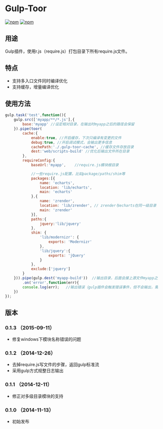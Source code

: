 # Gulp-Toor

[![npm](http://img.shields.io/npm/v/gulp-toor.svg)](https://www.npmjs.com/package/gulp-toor)
[![npm](http://img.shields.io/npm/l/gulp-toor.svg)](https://www.npmjs.com/package/gulp-toor)

## 用途

Gulp插件，使用r.js（require.js）打包目录下所有require.js文件。

## 特点

- 支持多入口文件同时编译优化
- 支持缓存，增量编译优化

## 使用方法

```javascript
gulp.task('test',function(){
	gulp.src(['myapp/**/*.js'],{
		base:'myapp' //设定相对目录，在输出时myapp之后的路径会保留
	}).pipe(toor(
		cache:{
			enable:true, //开启缓存，下次只编译有变更的文件
            debug:true, //开启调试模式，会输出更多信息
			cachePath:'./.gulp-toor-cache', //缓存文件存放目录
			dest:'web/scripts-build' //优化后输出文件所在目录
		},
		requireConfig:{
			baseUrl:'myapp',	//require.js模块根目录

			//一些require.js配置，比如package/paths/shim等
			packages:[{
				name: 'echarts',
				location: 'lib/echarts',
				main: 'echarts'
			},{
				name: 'zrender',
				location: 'lib/zrender', // zrender与echarts在同一级目录
				main: 'zrender'
			}],
			paths:{
				jquery:'lib/jquery'
			},
			shim: {
				'lib/modernizr': {
					exports: 'Modernizr'
				},
				'lib/jquery':{
					exports: 'jQuery'
				}
			},
			exclude:['jquery']
		}
	})).pipe(gulp.dest('myapp-build'))	//输出目录，后面会接上源文件myapp之后的路径
		.on('error',function(err){
		console.log(err);	//输出错误（gulp插件会触发错误事件，但不会输出，需要手工处理）
	})
});
```

## 版本

### 0.1.3 （2015-09-11）

- 修复windows下模块名称错误的问题

### 0.1.2 （2014-12-26）

- 去掉require.js写文件的步骤，返回gulp标准流
- 采用gulp方式规整日志输出

### 0.1.1 （2014-12-11）

- 修正对多级目录模块的支持

### 0.1.0 （2014-11-13）

- 初始发布
